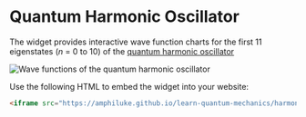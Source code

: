 # Quantum Harmonic Oscillator

The widget provides interactive wave function charts for the first 11 eigenstates (*n* = 0 to 10) of the [quantum harmonic oscillator](https://en.wikipedia.org/wiki/Quantum_harmonic_oscillator)

![Wave functions of the quantum harmonic oscillator](https://wikimedia.org/api/rest_v1/media/math/render/svg/c2db35ff46b5749f4413773aae33e6dff8acf529)

Use the following HTML to embed the widget into your website:

```html
<iframe src="https://amphiluke.github.io/learn-quantum-mechanics/harmonic-oscillator/" scrolling="no" width="430" height="365" frameborder="0"></iframe>
```